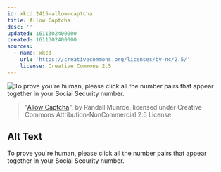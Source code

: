 ```yaml
---
id: xkcd.2415-allow-captcha
title: Allow Captcha
desc: ''
updated: 1611302400000
created: 1611302400000
sources:
  - name: xkcd
    url: 'https://creativecommons.org/licenses/by-nc/2.5/'
    license: Creative Commons 2.5
---
```

![To prove you're human, please click all the number pairs that appear together in your Social Security number.](https://imgs.xkcd.com/comics/allow_captcha.png)
> "[Allow Captcha](https://xkcd.com/2415/)", by Randall Munroe, licensed under Creative Commons Attribution-NonCommercial 2.5 License

## Alt Text
To prove you're human, please click all the number pairs that appear together in your Social Security number.
